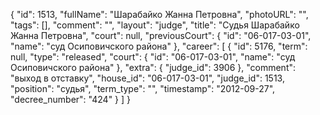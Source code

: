 {
    "id": 1513,
    "fullName": "Шарабайко Жанна Петровна",
    "photoURL": "",
    "tags": [],
    "comment": "",
    "layout": "judge",
    "title": "Судья Шарабайко Жанна Петровна",
    "court": null,
    "previousCourt": {
        "id": "06-017-03-01",
        "name": "суд Осиповичского района"
    },
    "career": [
        {
            "id": 5176,
            "term": null,
            "type": "released",
            "court": {
                "id": "06-017-03-01",
                "name": "суд Осиповичского района"
            },
            "extra": {
                "judge_id": 3906
            },
            "comment": "выход в отставку",
            "house_id": "06-017-03-01",
            "judge_id": 1513,
            "position": "судья",
            "term_type": "",
            "timestamp": "2012-09-27",
            "decree_number": "424"
        }
    ]
}